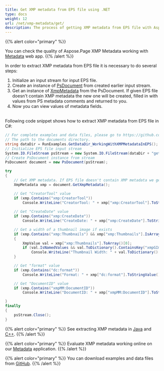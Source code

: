 ```yaml
---
title: Get XMP metadata from EPS file using .NET
type: docs
weight: 12
url: /net/xmp-metadata/get/
description: The process of getting XMP metadata from EPS file with Aspose.Page API solution for .NET is explained and illustrated with the code here.
---
```


{{% alert color="primary" %}} 

You can check the quality of Aspose.Page XMP Metadata working with <a nofollow href="https://products.aspose.app/page/metadata/eps">Metadata</a> web app. {{% /alert %}}

In order to extract XMP metadata from EPS file it is necessary to do several steps:
1. Initialize an input stream for input EPS file.
2. Create an instance of [PsDocument](https://reference.aspose.com/page/net/aspose.page.eps/psdocument/) from created earlier input stream.
3. Get an instance of [XmpMetadata](https://reference.aspose.com/page/net/aspose.page.eps.xmp/xmpmetadata/) from the PsDocument. If given EPS file doesn't contain XMP metadata the new one
will be created, filled in with values from PS metadata comments and returned to you.
4. Now you can view values of  metadata fields.

<br>Following code snippet shows how to extract XMP metadata from EPS file in C#:
<br>
```C#
// For complete examples and data files, please go to https://github.com/aspose-page/Aspose.Page-for-.NET
// The path to the documents directory.
string dataDir = RunExamples.GetDataDir_WorkingWithXMPMetadataInEPS();
// Initialize EPS file input stream
System.IO.FileStream psStream = new System.IO.FileStream(dataDir + "get_input.eps", System.IO.FileMode.Open, System.IO.FileAccess.Read);
// Create PsDocument instance from stream
PsDocument document = new PsDocument(psStream);            

try
{
    // Get XMP metadata. If EPS file doesn't contain XMP metadata we get new one filled with values from PS metadata comments (%%Creator, %%CreateDate, %%Title etc)
    XmpMetadata xmp = document.GetXmpMetadata();

    // Get "CreatorTool" value
    if (xmp.Contains("xmp:CreatorTool"))
        Console.WriteLine("CreatorTool: " + xmp["xmp:CreatorTool"].ToStringValue());
    
    // Get "CreateDate" value
    if (xmp.Contains("xmp:CreateDate"))
        Console.WriteLine("CreateDate: " + xmp["xmp:CreateDate"].ToStringValue());

    // Get a width of a thumbnail image if exists
    if (xmp.Contains("xmp:Thumbnails") && xmp["xmp:Thumbnails"].IsArray)
    {
        XmpValue val = xmp["xmp:Thumbnails"].ToArray()[0];
        if (val.IsNamedValues && val.ToDictionary().ContainsKey("xmpGImg:width"))
            Console.WriteLine("Thumbnail Width: " + val.ToDictionary()["xmpGImg:width"].ToInteger());
    }

    // Get "format" value
    if (xmp.Contains("dc:format"))
        Console.WriteLine("Format: " + xmp["dc:format"].ToStringValue());

    // Get "DocumentID" value
    if (xmp.Contains("xmpMM:DocumentID"))
        Console.WriteLine("DocumentID: " + xmp["xmpMM:DocumentID"].ToStringValue());

}
finally
{
    psStream.Close();
}
```
{{% alert color="primary" %}}
See extracting XMP metadata in [Java](/page/java/xmp-metadata/get/) and [C++](/page/cpp/xmp-metadata/get/).
{{% /alert %}}

{{% alert color="primary" %}}
Evaluate XMP metadata working online on our <a nofollow href="https://products.aspose.app/page/metadata/eps">Metadata</a> application.
 {{% /alert %}}
 
{{% alert color="primary" %}}
You can download examples and data files from [GitHub](https://github.com/aspose-page/Aspose.Page-for-.NET). {{% /alert %}}